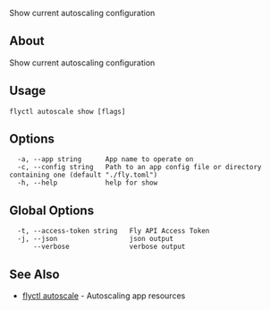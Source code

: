 <p class="font-medium tracking-tight text-gray-400 text-lg -mt-4 mb-9 pb-5 border-b">
  Show current autoscaling configuration
</p>

## About

Show current autoscaling configuration

## Usage

~~~
flyctl autoscale show [flags]
~~~

## Options

~~~
  -a, --app string      App name to operate on
  -c, --config string   Path to an app config file or directory containing one (default "./fly.toml")
  -h, --help            help for show
~~~

## Global Options

~~~
  -t, --access-token string   Fly API Access Token
  -j, --json                  json output
      --verbose               verbose output
~~~

## See Also

* [flyctl autoscale](/docs/flyctl/autoscale/)	 - Autoscaling app resources

